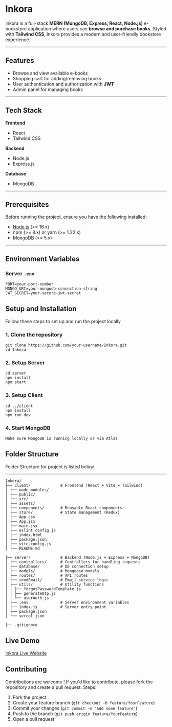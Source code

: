 # Inkora  

Inkora is a full-stack **MERN (MongoDB, Express, React, Node.js)** e-bookstore application where users can **browse and purchase books**. Styled with **Tailwind CSS**, Inkora provides a modern and user-friendly bookstore experience.  

---

## Features  

- Browse and view available e-books  
- Shopping cart for adding/removing books  
- User authentication and authorization with **JWT**  
- Admin panel for managing books  
---

## Tech Stack  

**Frontend**  
- React  
- Tailwind CSS  

**Backend**  
- Node.js  
- Express.js  

**Database**  
- MongoDB  

---

## Prerequisites  

Before running the project, ensure you have the following installed:  

- [Node.js](https://nodejs.org/) (>= 16.x)  
- npm (>= 8.x) or yarn (>= 1.22.x)  
- [MongoDB](https://www.mongodb.com/) (>= 5.x)  

---

## Environment Variables 

### Server `.env`  
```
PORT=your-port-number   
MONGO_URI=your-mongodb-connection-string
JWT_SECRET=your-secure-jwt-secret
```

## Setup and Installation
Follow these steps to set up and run the project locally

### 1. Clone the repository
```
git clone https://github.com/your-username/Inkora.git
cd Inkora
```
### 2. Setup Server
```
cd server
npm install
npm start
```
### 3. Setup Client
```
cd ../client
npm install
npm run dev
```
### 4. Start MongoDB
```
Make sure MongoDB is running locally or via Atlas
```

## Folder Structure
Folder Structure for project is listed below.

---
```
Inkora/
├── client/             # Frontend (React + Vite + Tailwind)
│ ├── node_modules/
│ ├── public/
│ └── src/
│ ├── assets/           
│ ├── components/       # Reusable React components
│ ├── store/            # State management (Redux)
│ ├── App.css
│ ├── App.jsx
│ ├── main.jsx
│ ├── eslint.config.js
│ ├── index.html
│ ├── package.json
│ ├── vite.config.js
│ └── README.md

├── server/             # Backend (Node.js + Express + MongoDB)
│ ├── controllers/      # Controllers for handling requests
│ ├── database/         # DB connection setup
│ ├── models/           # Mongoose models
│ ├── routes/           # API routes
│ ├── sendEmail/        # Email service logic
│ ├── utils/            # Utility functions
│ │ ├── forgotPasswordTemplate.js
│ │ ├── generateOtp.js
│ │ └── userAuth.js
│ ├── .env              # Server environment variables
│ ├── index.js          # Server entry point
│ ├── package.json
│ └── vercel.json

├── .gitignore
```
## Live Demo
[Inkora Live Website](https://inkora-w8vd.vercel.app/)

## Contributing
Contributions are welcome ! 
If you'd like to contribute, please fork the repository and create a pull request.
Steps:
1. Fork the project
2. Create your feature branch (`git checkout -b feature/YourFeature`)
3. Commit your changes (`git commit -m "Add some feature"`)
4. Push to the branch (`git push origin feature/YourFeature`)
5. Open a pull request